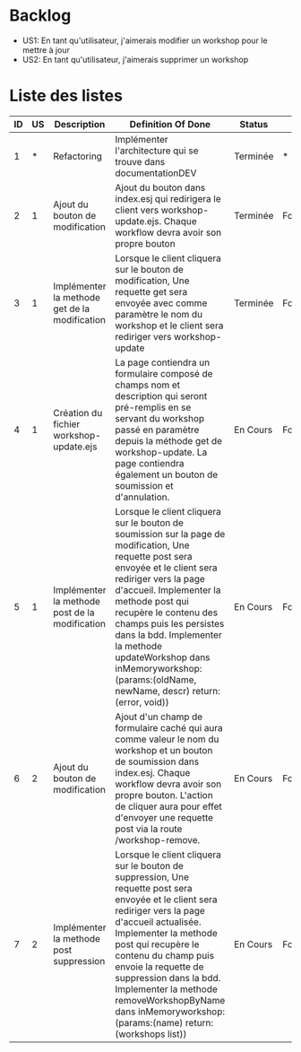 # Backlog
* US1: En tant qu'utilisateur, j'aimerais modifier un workshop pour le mettre à jour
* US2: En tant qu'utilisateur, j'aimerais supprimer un workshop

# Liste des listes

| ID | US | Description | Definition Of Done | Status | Type |
|----|----|----|----|----|-----|
| 1 | * | Refactoring | Implémenter l'architecture qui se trouve dans documentationDEV | Terminée | * |
| 2 | 1 | Ajout du bouton de modification | Ajout du bouton dans index.esj qui redirigera le client vers workshop-update.ejs. Chaque workflow devra avoir son propre bouton | Terminée | Fonctionnalité |
| 3 | 1 | Implémenter la methode get de la modification | Lorsque le client cliquera sur le bouton de modification, Une requette get sera envoyée avec comme paramètre le nom du workshop et le client sera rediriger vers workshop-update  | Terminée | Fonctionnalité |
| 4 | 1 | Création du fichier workshop-update.ejs | La page contiendra un formulaire composé de champs nom et description qui seront pré-remplis en se servant du workshop passé en paramètre depuis la méthode get de workshop-update. La page contiendra également un bouton de soumission et d'annulation. | En Cours | Fonctionnalité |
| 5 | 1 | Implémenter la methode post de la modification | Lorsque le client cliquera sur le bouton de soumission sur la page de modification, Une requette post sera envoyée et le client sera rediriger vers la page d'accueil. Implementer la methode post qui recupère le contenu des champs puis les persistes dans la bdd. Implementer la methode updateWorkshop dans inMemoryworkshop:(params:(oldName, newName, descr) return:(error, void))  | En Cours | Fonctionnalité |
| 6 | 2 | Ajout du bouton de modification | Ajout d'un champ de formulaire caché qui aura comme valeur le nom du workshop et un bouton de soumission dans index.esj. Chaque workflow devra avoir son propre bouton. L'action de cliquer aura pour effet d'envoyer une requette post via la route /workshop-remove. | En Cours | Fonctionnalité |
| 7 | 2 | Implémenter la methode post suppression | Lorsque le client cliquera sur le bouton de suppression, Une requette post sera envoyée et le client sera rediriger vers la page d'accueil actualisée. Implementer la methode post qui recupère le contenu du champ puis envoie la requette de suppression dans la bdd. Implementer la methode removeWorkshopByName dans inMemoryworkshop:(params:(name) return:(workshops list)) | En Cours | Fonctionnalité |